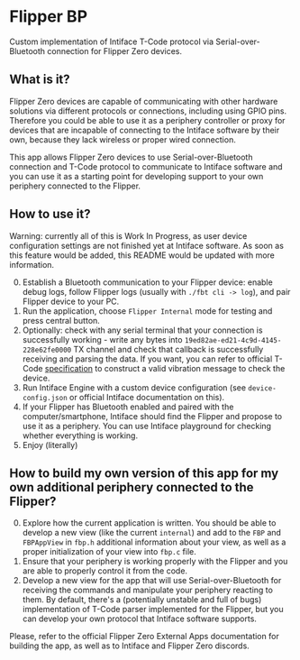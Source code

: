 # Flipper BP

Custom implementation of Intiface T-Code protocol via Serial-over-Bluetooth connection for Flipper Zero devices.

## What is it?
Flipper Zero devices are capable of communicating with other hardware solutions via different protocols or connections, including using GPIO pins. Therefore you could be able to use it as a periphery controller or proxy for devices that are incapable of connecting to the Intiface software by their own, because they lack wireless or proper wired connection.

This app allows Flipper Zero devices to use Serial-over-Bluetooth connection and T-Code protocol to communicate to Intiface software and you can use it as a starting point for developing support to your own periphery connected to the Flipper.

## How to use it?
Warning: currently all of this is Work In Progress, as user device configuration settings are not finished yet at Intiface software. As soon as this feature would be added, this README would be updated with more information.

0. Establish a Bluetooth communication to your Flipper device: enable debug logs, follow Flipper logs (usually with `./fbt cli -> log`), and pair Flipper device to your PC.
1. Run the application, choose `Flipper Internal` mode for testing and press central button.
2. Optionally: check with any serial terminal that your connection is successfully working - write any bytes into `19ed82ae-ed21-4c9d-4145-228e62fe0000` TX channel and check that callback is successfully receiving and parsing the data. If you want, you can refer to official T-Code [specification](https://docs.buttplug.io/docs/stpihkal/protocols/tcode/) to construct a valid vibration message to check the device.
3. Run Intiface Engine with a custom device configuration (see `device-config.json` or official Intiface documentation on this).
4. If your Flipper has Bluetooth enabled and paired with the computer/smartphone, Intiface should find the Flipper and propose to use it as a periphery. You can use Intiface playground for checking whether everything is working.
5. Enjoy (literally)

## How to build my own version of this app for my own additional periphery connected to the Flipper?
0. Explore how the current application is written. You should be able to develop a new view (like the current `internal`) and add to the `FBP` and `FBPAppView` in `fbp.h` additional information about your view, as well as a proper initialization of your view into `fbp.c` file.
1. Ensure that your periphery is working properly with the Flipper and you are able to properly control it from the code.
2. Develop a new view for the app that will use Serial-over-Bluetooth for receiving the commands and manipulate your periphery reacting to them. By default, there's a (potentially unstable and full of bugs) implementation of T-Code parser implemented for the Flipper, but you can develop your own protocol that Intiface software supports. 

Please, refer to the official Flipper Zero External Apps documentation for building the app, as well as to Intiface and Flipper Zero discords. 
